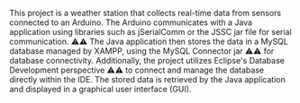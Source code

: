 This project is a weather station that collects real-time data from sensors connected to an Arduino. 
The Arduino communicates with a Java application using libraries such as jSerialComm or the JSSC jar file for serial communication. ⚠️⚠️
The Java application then stores the data in a MySQL database managed by XAMPP, using the MySQL Connector jar ⚠️⚠️ for database connectivity. 
Additionally, the project utilizes Eclipse's Database Development perspective ⚠️⚠️ to connect and manage the database directly within the IDE. 
The stored data is retrieved by the Java application and displayed in a graphical user interface (GUI).
